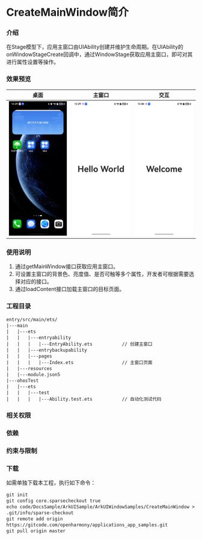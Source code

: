 # CreateMainWindow简介

### 介绍

在Stage模型下，应用主窗口由UIAbility创建并维护生命周期。在UIAbility的onWindowStageCreate回调中，通过WindowStage获取应用主窗口，即可对其进行属性设置等操作。

### 效果预览

| 桌面                                     | 主窗口                                    | 交互                                     |
|----------------------------------------|----------------------------------------|----------------------------------------|
| ![image](screenshots/screenshot_1.jpg) | ![image](screenshots/screenshot_2.jpg) | ![image](screenshots/screenshot_3.jpg) |

### 使用说明

1. 通过getMainWindow接口获取应用主窗口。
2. 可设置主窗口的背景色、亮度值、是否可触等多个属性，开发者可根据需要选择对应的接口。
3. 通过loadContent接口加载主窗口的目标页面。

### 工程目录

```
entry/src/main/ets/
|---main
|   |---ets
|   |   |---entryability
|   |   |   |---EntryAbility.ets           // 创建主窗口
|   |   |---entrybackupability
|   |   |---pages
|   |   |   |---Index.ets                  // 主窗口页面
|   |---resources
|   |---module.json5                       
|---ohosTest
|   |---ets 
|   |   |---test
|   |   |   |---Ability.test.ets           // 自动化测试代码
```

### 相关权限

### 依赖

### 约束与限制

### 下载

如需单独下载本工程，执行如下命令：

```
git init
git config core.sparsecheckout true
echo code/DocsSample/ArkUISample/ArkUIWindowSamples/CreateMainWindow > .git/info/sparse-checkout
git remote add origin https://gitcode.com/openharmony/applications_app_samples.git
git pull origin master
```